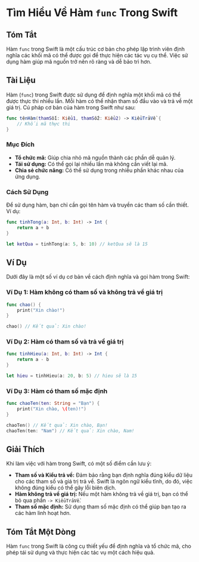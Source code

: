 <!--
Meta Description: # Tìm Hiểu Về Hàm `func` Trong Swift ## Tóm Tắt Hàm `func` trong Swift là một cấu trúc cơ bản cho phép lập trình viên định nghĩa các khối mã có thể đư...
Meta Keywords: hàm, swift, func, thể, dụng
-->

# Tìm Hiểu Về Hàm `func` Trong Swift

## Tóm Tắt
Hàm `func` trong Swift là một cấu trúc cơ bản cho phép lập trình viên định nghĩa các khối mã có thể được gọi để thực hiện các tác vụ cụ thể. Việc sử dụng hàm giúp mã nguồn trở nên rõ ràng và dễ bảo trì hơn.

## Tài Liệu
Hàm (`func`) trong Swift được sử dụng để định nghĩa một khối mã có thể được thực thi nhiều lần. Mỗi hàm có thể nhận tham số đầu vào và trả về một giá trị. Cú pháp cơ bản của hàm trong Swift như sau:

```swift
func tênHàm(thamSố1: Kiểu1, thamSố2: Kiểu2) -> KiểuTrảVề {
    // Khối mã thực thi
}
```

### Mục Đích
- **Tổ chức mã:** Giúp chia nhỏ mã nguồn thành các phần dễ quản lý.
- **Tái sử dụng:** Có thể gọi lại nhiều lần mà không cần viết lại mã.
- **Chia sẻ chức năng:** Có thể sử dụng trong nhiều phần khác nhau của ứng dụng.

### Cách Sử Dụng
Để sử dụng hàm, bạn chỉ cần gọi tên hàm và truyền các tham số cần thiết. Ví dụ:

```swift
func tinhTong(a: Int, b: Int) -> Int {
    return a + b
}

let ketQua = tinhTong(a: 5, b: 10) // ketQua sẽ là 15
```

## Ví Dụ
Dưới đây là một số ví dụ cơ bản về cách định nghĩa và gọi hàm trong Swift:

### Ví Dụ 1: Hàm không có tham số và không trả về giá trị
```swift
func chao() {
    print("Xin chào!")
}

chao() // Kết quả: Xin chào!
```

### Ví Dụ 2: Hàm có tham số và trả về giá trị
```swift
func tinhHieu(a: Int, b: Int) -> Int {
    return a - b
}

let hieu = tinhHieu(a: 20, b: 5) // hieu sẽ là 15
```

### Ví Dụ 3: Hàm có tham số mặc định
```swift
func chaoTen(ten: String = "Bạn") {
    print("Xin chào, \(ten)!")
}

chaoTen() // Kết quả: Xin chào, Bạn!
chaoTen(ten: "Nam") // Kết quả: Xin chào, Nam!
```

## Giải Thích
Khi làm việc với hàm trong Swift, có một số điểm cần lưu ý:

- **Tham số và Kiểu trả về:** Đảm bảo rằng bạn định nghĩa đúng kiểu dữ liệu cho các tham số và giá trị trả về. Swift là ngôn ngữ kiểu tĩnh, do đó, việc không đúng kiểu có thể gây lỗi biên dịch.
- **Hàm không trả về giá trị:** Nếu một hàm không trả về giá trị, bạn có thể bỏ qua phần `-> KiểuTrảVề`.
- **Tham số mặc định:** Sử dụng tham số mặc định có thể giúp bạn tạo ra các hàm linh hoạt hơn.

## Tóm Tắt Một Dòng
Hàm `func` trong Swift là công cụ thiết yếu để định nghĩa và tổ chức mã, cho phép tái sử dụng và thực hiện các tác vụ một cách hiệu quả.